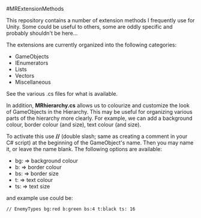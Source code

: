 #MRExtensionMethods

This repository contains a number of extension methods I frequently use for Unity.
Some could be useful to others, some are oddly specific and probably shouldn't be here...

The extensions are currently organized into the following categories:

+ GameObjects
+ IEnumerators
+ Lists
+ Vectors
+ Miscellaneous

See the various .cs files for what is available.

In addition, **MRhierarchy.cs** allows us to colourize and customize the look of GameObjects in the Hierarchy.
This may be useful for organizing various parts of the hierarchy more clearly.
For example, we can add a background colour, border colour (and size), text colour (and size).

To activate this use **//** (double slash; same as creating a comment in your C# script) at the beginning of the
GameObject's name. Then you may name it, or leave the name blank. The following options are available:


+ bg:   => background colour
+ b:    => border colour
+ bs:   => border size
+ t:    => text colour
+ ts:   => text size

and example use could be:

```
// EnemyTypes bg:red b:green bs:4 t:black ts: 16
```
